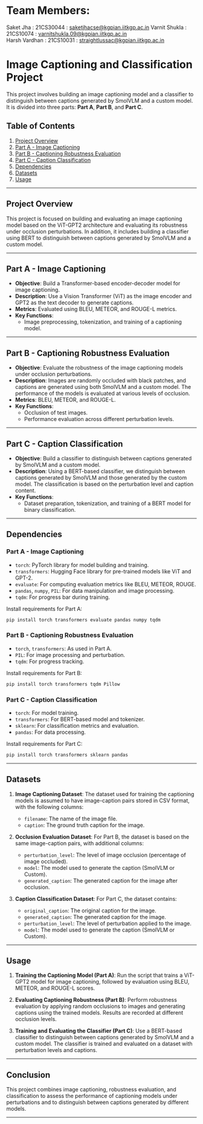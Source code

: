 # Team Members:
Saket Jha : 21CS30044 : saketjhacse@kgpian.iitkgp.ac.in
Varnit Shukla : 21CS10074 : varnitshukla.09@kgpian.iitkgp.ac.in   
Harsh Vardhan : 21CS10031 : straightlussac@kgpian.iitkgp.ac.in


# Image Captioning and Classification Project

This project involves building an image captioning model and a classifier to distinguish between captions generated by SmolVLM and a custom model. It is divided into three parts: **Part A**, **Part B**, and **Part C**.

## Table of Contents
1. [Project Overview](#project-overview)
2. [Part A - Image Captioning](#part-a---image-captioning)
3. [Part B - Captioning Robustness Evaluation](#part-b---captioning-robustness-evaluation)
4. [Part C - Caption Classification](#part-c---caption-classification)
5. [Dependencies](#dependencies)
6. [Datasets](#datasets)
7. [Usage](#usage)

---

## Project Overview
This project is focused on building and evaluating an image captioning model based on the ViT-GPT2 architecture and evaluating its robustness under occlusion perturbations. In addition, it includes building a classifier using BERT to distinguish between captions generated by SmolVLM and a custom model.

---

## Part A - Image Captioning
- **Objective**: Build a Transformer-based encoder-decoder model for image captioning.
- **Description**: Use a Vision Transformer (ViT) as the image encoder and GPT2 as the text decoder to generate captions.
- **Metrics**: Evaluated using BLEU, METEOR, and ROUGE-L metrics.
- **Key Functions**:
  - Image preprocessing, tokenization, and training of a captioning model.

---

## Part B - Captioning Robustness Evaluation
- **Objective**: Evaluate the robustness of the image captioning models under occlusion perturbations.
- **Description**: Images are randomly occluded with black patches, and captions are generated using both SmolVLM and a custom model. The performance of the models is evaluated at various levels of occlusion.
- **Metrics**: BLEU, METEOR, and ROUGE-L.
- **Key Functions**:
  - Occlusion of test images.
  - Performance evaluation across different perturbation levels.

---

## Part C - Caption Classification
- **Objective**: Build a classifier to distinguish between captions generated by SmolVLM and a custom model.
- **Description**: Using a BERT-based classifier, we distinguish between captions generated by SmolVLM and those generated by the custom model. The classification is based on the perturbation level and caption content.
- **Key Functions**:
  - Dataset preparation, tokenization, and training of a BERT model for binary classification.

---

## Dependencies
### Part A - Image Captioning
- `torch`: PyTorch library for model building and training.
- `transformers`: Hugging Face library for pre-trained models like ViT and GPT-2.
- `evaluate`: For computing evaluation metrics like BLEU, METEOR, ROUGE.
- `pandas`, `numpy`, `PIL`: For data manipulation and image processing.
- `tqdm`: For progress bar during training.

Install requirements for Part A:
```bash
pip install torch transformers evaluate pandas numpy tqdm
```

### Part B - Captioning Robustness Evaluation
- `torch`, `transformers`: As used in Part A.
- `PIL`: For image processing and perturbation.
- `tqdm`: For progress tracking.

Install requirements for Part B:
```bash
pip install torch transformers tqdm Pillow
```

### Part C - Caption Classification
- `torch`: For model training.
- `transformers`: For BERT-based model and tokenizer.
- `sklearn`: For classification metrics and evaluation.
- `pandas`: For data processing.

Install requirements for Part C:
```bash
pip install torch transformers sklearn pandas
```

---

## Datasets
1. **Image Captioning Dataset**: The dataset used for training the captioning models is assumed to have image-caption pairs stored in CSV format, with the following columns:
   - `filename`: The name of the image file.
   - `caption`: The ground truth caption for the image.

2. **Occlusion Evaluation Dataset**: For Part B, the dataset is based on the same image-caption pairs, with additional columns:
   - `perturbation_level`: The level of image occlusion (percentage of image occluded).
   - `model`: The model used to generate the caption (SmolVLM or Custom).
   - `generated_caption`: The generated caption for the image after occlusion.

3. **Caption Classification Dataset**: For Part C, the dataset contains:
   - `original_caption`: The original caption for the image.
   - `generated_caption`: The generated caption for the image.
   - `perturbation_level`: The level of perturbation applied to the image.
   - `model`: The model used to generate the caption (SmolVLM or Custom).

---

## Usage
1. **Training the Captioning Model (Part A)**: 
   Run the script that trains a ViT-GPT2 model for image captioning, followed by evaluation using BLEU, METEOR, and ROUGE-L scores.

2. **Evaluating Captioning Robustness (Part B)**:
   Perform robustness evaluation by applying random occlusions to images and generating captions using the trained models. Results are recorded at different occlusion levels.

3. **Training and Evaluating the Classifier (Part C)**:
   Use a BERT-based classifier to distinguish between captions generated by SmolVLM and a custom model. The classifier is trained and evaluated on a dataset with perturbation levels and captions.

---

## Conclusion
This project combines image captioning, robustness evaluation, and classification to assess the performance of captioning models under perturbations and to distinguish between captions generated by different models.

---
